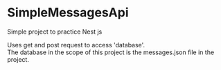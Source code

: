 # SimpleMessagesApi
Simple project to practice Nest js

Uses get and post request to access 'database'. <br/>
The database in the scope of this project is the messages.json file in the project.
